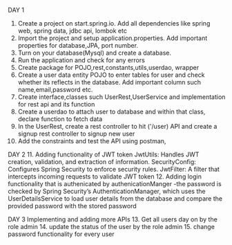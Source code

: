 DAY 1
1. Create a project on start.spring.io. Add all dependencies like
   spring web, spring data, jdbc api, lombok etc
2. Import the project and setup application.properties. Add important properties for database,JPA, port number.
3. Turn on your database(Mysql) and create a database.
4. Run the application and check for any errors
5. Create package for POJO,rest,constants,utils,userdao, wrapper
6. Create a user data entity POJO to enter tables for user and check 
whether its reflects in the database.
Add important column such name,email,password etc.
7. Create interface,classes such UserRest,UserService and implementation
for rest api and its function
8. Create a userdao to attach user to database and within
that class, declare function to fetch data
9. In the UserRest, create a rest controller to hit ('/user)
API and create a signup rest controller to signup new user
10. Add the constraints and test the API using postman,

DAY 2
11. Adding functionality of JWT token 
JwtUtils: Handles JWT creation, validation, and extraction of information.
SecurityConfig: Configures Spring Security to enforce security rules.
JwtFilter: A filter that intercepts incoming requests to validate JWT token
12. Adding login functionality that is authenicated by authenicationManger
-the password is checked by Spring Security’s AuthenticationManager, which uses the UserDetailsService 
to load user details from the database and compare the provided password with the stored password

DAY 3
Implementing and adding more APIs
13. Get all users day on by the role admin
14. update the status of the user by the role admin
15. change password functionality for every user

